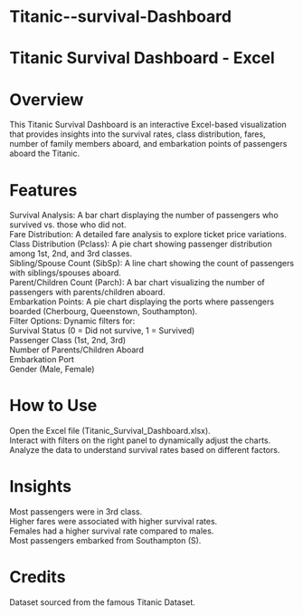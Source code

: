 # Titanic--survival-Dashboard
# Titanic Survival Dashboard - Excel
# Overview
This Titanic Survival Dashboard is an interactive Excel-based visualization that provides insights into the survival rates, class distribution, fares, number of family members aboard, and embarkation points of passengers aboard the Titanic.
# Features
Survival Analysis: A bar chart displaying the number of passengers who survived vs. those who did not.<br>
Fare Distribution: A detailed fare analysis to explore ticket price variations.<br>
Class Distribution (Pclass): A pie chart showing passenger distribution among 1st, 2nd, and 3rd classes.<br>
Sibling/Spouse Count (SibSp): A line chart showing the count of passengers with siblings/spouses aboard.<br>
Parent/Children Count (Parch): A bar chart visualizing the number of passengers with parents/children aboard.<br>
Embarkation Points: A pie chart displaying the ports where passengers boarded (Cherbourg, Queenstown, Southampton).<br>
Filter Options: Dynamic filters for:<br>
Survival Status (0 = Did not survive, 1 = Survived)<br>
Passenger Class (1st, 2nd, 3rd)<br>
Number of Parents/Children Aboard<br>
Embarkation Port<br>
Gender (Male, Female)
# How to Use
Open the Excel file (Titanic_Survival_Dashboard.xlsx).<br>
Interact with filters on the right panel to dynamically adjust the charts.<br>
Analyze the data to understand survival rates based on different factors.<br>
# Insights
Most passengers were in 3rd class.<br>
Higher fares were associated with higher survival rates.<br>
Females had a higher survival rate compared to males.<br>
Most passengers embarked from Southampton (S).<br>
# Credits
Dataset sourced from the famous Titanic Dataset.
